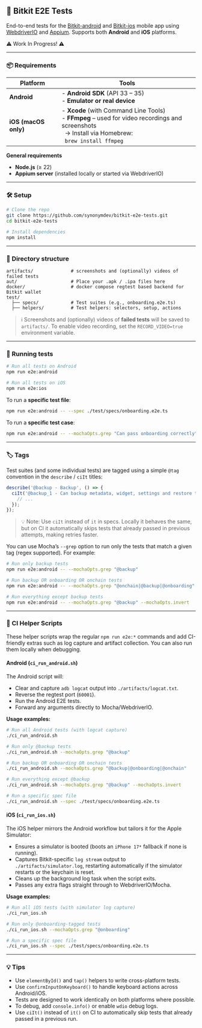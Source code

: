## 📱 Bitkit E2E Tests

End-to-end tests for the [Bitkit-android](https://github.com/synonymdev/bitkit-android) and [Bitkit-ios](https://github.com/synonymdev/bitkit-ios) mobile app using [WebdriverIO](https://webdriver.io/) and [Appium](https://appium.io/). Supports both **Android** and **iOS** platforms.

:warning: Work In Progress! :warning:

---

### 📦 Requirements

| Platform             | Tools                                                                                                                                                     |
| -------------------- | --------------------------------------------------------------------------------------------------------------------------------------------------------- |
| **Android**          | - **Android SDK** (API 33 – 35)<br>- **Emulator or real device**                                                                                          |
| **iOS (macOS only)** | - **Xcode** (with Command Line Tools)<br>- **FFmpeg** – used for video recordings and screenshots<br>  → Install via Homebrew:<br>  `brew install ffmpeg` |

**General requirements**

- **Node.js** (≥ 22)
- **Appium server** (installed locally or started via WebdriverIO)

---

### 🛠️ Setup

```bash
# Clone the repo
git clone https://github.com/synonymdev/bitkit-e2e-tests.git
cd bitkit-e2e-tests

# Install dependencies
npm install
```

---

### 📂 Directory structure

```
artifacts/              # screenshots and (optionally) videos of failed tests
aut/                    # Place your .apk / .ipa files here
docker/                 # docker compose regtest based backend for Bitkit wallet
test/
  ├── specs/            # Test suites (e.g., onboarding.e2e.ts)
  ├── helpers/          # Test helpers: selectors, setup, actions
```

> ℹ️ Screenshots and (optionally) videos of **failed tests** will be saved to `artifacts/`. To enable video recording, set the `RECORD_VIDEO=true` environment variable.

---

### 🧪 Running tests

```bash
# Run all tests on Android
npm run e2e:android

# Run all tests on iOS
npm run e2e:ios
```

To run a **specific test file**:

```bash
npm run e2e:android -- --spec ./test/specs/onboarding.e2e.ts
```

To run a **specific test case**:

```bash
npm run e2e:android -- --mochaOpts.grep "Can pass onboarding correctly"
```

---

### 🏷️ Tags

Test suites (and some individual tests) are tagged using a simple `@tag` convention in the `describe` / `ciIt` titles:

```typescript
describe('@backup - Backup', () => {
  ciIt('@backup_1 - Can backup metadata, widget, settings and restore them', async () => {
    // ...
  });
});
```

> 💡 Note: Use `ciIt` instead of `it` in specs. Locally it behaves the same, but on CI it automatically skips tests that already passed in previous attempts, making retries faster.

You can use Mocha’s `--grep` option to run only the tests that match a given tag (regex supported). For example:

```bash
# Run only backup tests
npm run e2e:android -- --mochaOpts.grep "@backup"

# Run backup OR onboarding OR onchain tests
npm run e2e:android -- --mochaOpts.grep "@onchain|@backup|@onboarding"

# Run everything except backup tests
npm run e2e:android -- --mochaOpts.grep "@backup" --mochaOpts.invert
```

---

### 🤖 CI Helper Scripts

These helper scripts wrap the regular `npm run e2e:*` commands and add CI-friendly extras such as log capture and artifact collection. You can also run them locally when debugging.

#### Android (`ci_run_android.sh`)

The Android script will:

- Clear and capture `adb logcat` output into `./artifacts/logcat.txt`.
- Reverse the regtest port (`60001`).
- Run the Android E2E tests.
- Forward any arguments directly to Mocha/WebdriverIO.

**Usage examples:**

```bash
# Run all Android tests (with logcat capture)
./ci_run_android.sh

# Run only @backup tests
./ci_run_android.sh --mochaOpts.grep "@backup"

# Run backup OR onboarding OR onchain tests
./ci_run_android.sh --mochaOpts.grep "@backup|@onboarding|@onchain"

# Run everything except @backup
./ci_run_android.sh --mochaOpts.grep "@backup" --mochaOpts.invert

# Run a specific spec file
./ci_run_android.sh --spec ./test/specs/onboarding.e2e.ts
```

#### iOS (`ci_run_ios.sh`)

The iOS helper mirrors the Android workflow but tailors it for the Apple Simulator:

- Ensures a simulator is booted (boots an `iPhone 17*` fallback if none is running).
- Captures Bitkit-specific `log stream` output to `./artifacts/simulator.log`, restarting automatically if the simulator restarts or the keychain is reset.
- Cleans up the background log task when the script exits.
- Passes any extra flags straight through to WebdriverIO/Mocha.

**Usage examples:**

```bash
# Run all iOS tests (with simulator log capture)
./ci_run_ios.sh

# Run only @onboarding-tagged tests
./ci_run_ios.sh --mochaOpts.grep "@onboarding"

# Run a specific spec file
./ci_run_ios.sh --spec ./test/specs/onboarding.e2e.ts
```

---

### 💡 Tips

- Use `elementById()` and `tap()` helpers to write cross-platform tests.
- Use `confirmInputOnKeyboard()` to handle keyboard actions across Android/iOS.
- Tests are designed to work identically on both platforms where possible.
- To debug, add `console.info()` or enable `wdio` debug logs.
- Use `ciIt()` instead of `it()` on CI to automatically skip tests that already passed in a previous run.
